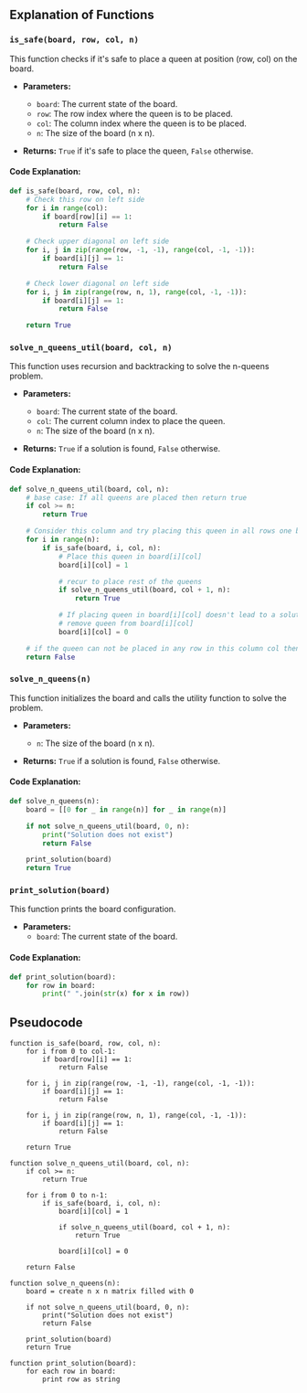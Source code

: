 
## Explanation of Functions

### `is_safe(board, row, col, n)`

This function checks if it's safe to place a queen at position (row, col) on the board.

- **Parameters:**
  - `board`: The current state of the board.
  - `row`: The row index where the queen is to be placed.
  - `col`: The column index where the queen is to be placed.
  - `n`: The size of the board (n x n).

- **Returns:** `True` if it's safe to place the queen, `False` otherwise.

#### Code Explanation:
```python
def is_safe(board, row, col, n):
    # Check this row on left side
    for i in range(col):
        if board[row][i] == 1:
            return False

    # Check upper diagonal on left side
    for i, j in zip(range(row, -1, -1), range(col, -1, -1)):
        if board[i][j] == 1:
            return False

    # Check lower diagonal on left side
    for i, j in zip(range(row, n, 1), range(col, -1, -1)):
        if board[i][j] == 1:
            return False

    return True
```

### `solve_n_queens_util(board, col, n)`

This function uses recursion and backtracking to solve the n-queens problem.

- **Parameters:**
  - `board`: The current state of the board.
  - `col`: The current column index to place the queen.
  - `n`: The size of the board (n x n).

- **Returns:** `True` if a solution is found, `False` otherwise.

#### Code Explanation:
```python
def solve_n_queens_util(board, col, n):
    # base case: If all queens are placed then return true
    if col >= n:
        return True

    # Consider this column and try placing this queen in all rows one by one
    for i in range(n):
        if is_safe(board, i, col, n):
            # Place this queen in board[i][col]
            board[i][col] = 1

            # recur to place rest of the queens
            if solve_n_queens_util(board, col + 1, n):
                return True

            # If placing queen in board[i][col] doesn't lead to a solution then
            # remove queen from board[i][col]
            board[i][col] = 0

    # if the queen can not be placed in any row in this column col then return false
    return False
```

### `solve_n_queens(n)`

This function initializes the board and calls the utility function to solve the problem.

- **Parameters:**
  - `n`: The size of the board (n x n).

- **Returns:** `True` if a solution is found, `False` otherwise.

#### Code Explanation:
```python
def solve_n_queens(n):
    board = [[0 for _ in range(n)] for _ in range(n)]

    if not solve_n_queens_util(board, 0, n):
        print("Solution does not exist")
        return False

    print_solution(board)
    return True
```

### `print_solution(board)`

This function prints the board configuration.

- **Parameters:**
  - `board`: The current state of the board.

#### Code Explanation:
```python
def print_solution(board):
    for row in board:
        print(" ".join(str(x) for x in row))
```

## Pseudocode

```
function is_safe(board, row, col, n):
    for i from 0 to col-1:
        if board[row][i] == 1:
            return False

    for i, j in zip(range(row, -1, -1), range(col, -1, -1)):
        if board[i][j] == 1:
            return False

    for i, j in zip(range(row, n, 1), range(col, -1, -1)):
        if board[i][j] == 1:
            return False

    return True

function solve_n_queens_util(board, col, n):
    if col >= n:
        return True

    for i from 0 to n-1:
        if is_safe(board, i, col, n):
            board[i][col] = 1

            if solve_n_queens_util(board, col + 1, n):
                return True

            board[i][col] = 0

    return False

function solve_n_queens(n):
    board = create n x n matrix filled with 0

    if not solve_n_queens_util(board, 0, n):
        print("Solution does not exist")
        return False

    print_solution(board)
    return True

function print_solution(board):
    for each row in board:
        print row as string
```

